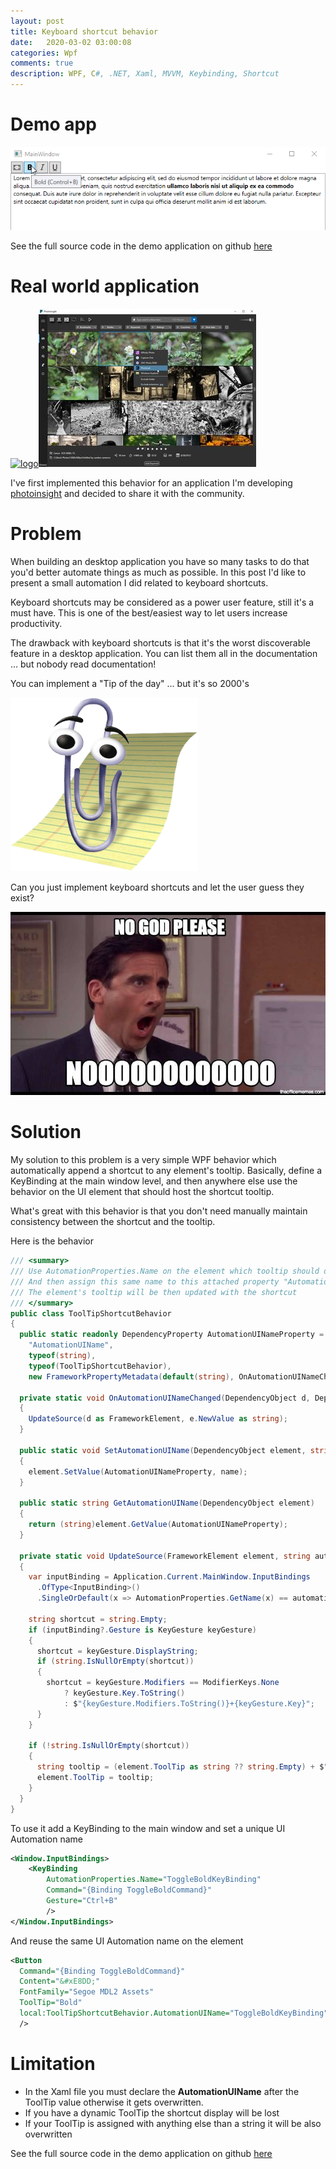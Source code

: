 ```yaml
---
layout: post
title: Keyboard shortcut behavior
date:   2020-03-02 03:00:08
categories: Wpf
comments: true
description: WPF, C#, .NET, Xaml, MVVM, Keybinding, Shortcut
---
```

# Demo app

![screenshot](../images/shortcutdemo.png)

See the full source code in the demo application on github [here](https://github.com/ju2pom/WPF-ShortcutDemo)

# Real world application

[![logo](https://photoinsight.io/images/logo-128-h_jxnq0zb7-128x128.png)](https://photoinsight.io)[![photoinsight](../images/photoInsight.jpg)](https://photoinsight.io)

I've first implemented this behavior for an application I'm developing [photoinsight](https://photoinsight.io) and decided to share it with the community.

# Problem

When building an desktop application you have so many tasks to do that you'd better automate things as much as possible. In this post I'd like to present a small automation I did related to keyboard shortcuts.

Keyboard shortcuts may be considered as a power user feature, still it's a must have. This is one of the best/easiest way to let users increase productivity.

The drawback with keyboard shortcuts is that it's the worst discoverable feature in a desktop application. You can list them all in the documentation … but nobody read documentation!

You can implement a "Tip of the day" … but it's so 2000's

![clippy](../images/clippy.png)

 

Can you just implement keyboard shortcuts and let the user guess they exist?

![pleaseno](../images/please-no.jpg)

# Solution

My solution to this problem is a very simple WPF behavior which automatically append a shortcut to any element's tooltip. Basically, define a KeyBinding at the main window level, and then anywhere else use the behavior on the UI element that should host the shortcut tooltip.

What's great with this behavior is that you don't need manually maintain consistency between the shortcut and the tooltip.

Here is the behavior

```csharp
/// <summary>
/// Use AutomationProperties.Name on the element which tooltip should display the shortcut
/// And then assign this same name to this attached property "AutomationUIName" on the KeyBinding
/// The element's tooltip will be then updated with the shortcut
/// </summary>
public class ToolTipShortcutBehavior
{
  public static readonly DependencyProperty AutomationUINameProperty = DependencyProperty.RegisterAttached(
    "AutomationUIName",
    typeof(string),
    typeof(ToolTipShortcutBehavior),
    new FrameworkPropertyMetadata(default(string), OnAutomationUINameChanged));

  private static void OnAutomationUINameChanged(DependencyObject d, DependencyPropertyChangedEventArgs e)
  {
    UpdateSource(d as FrameworkElement, e.NewValue as string);
  }

  public static void SetAutomationUIName(DependencyObject element, string name)
  {
    element.SetValue(AutomationUINameProperty, name);
  }

  public static string GetAutomationUIName(DependencyObject element)
  {
    return (string)element.GetValue(AutomationUINameProperty);
  }

  private static void UpdateSource(FrameworkElement element, string automationUIName)
  {
    var inputBinding = Application.Current.MainWindow.InputBindings
      .OfType<InputBinding>()
      .SingleOrDefault(x => AutomationProperties.GetName(x) == automationUIName);

    string shortcut = string.Empty;
    if (inputBinding?.Gesture is KeyGesture keyGesture)
    {
      shortcut = keyGesture.DisplayString;
      if (string.IsNullOrEmpty(shortcut))
      {
        shortcut = keyGesture.Modifiers == ModifierKeys.None
            ? keyGesture.Key.ToString()
            : $"{keyGesture.Modifiers.ToString()}+{keyGesture.Key}";
      }
    }

    if (!string.IsNullOrEmpty(shortcut))
    {
      string tooltip = (element.ToolTip as string ?? string.Empty) + $" ({shortcut})";
      element.ToolTip = tooltip;
    }
  }
}
```

To use it add a KeyBinding to the main window and set a unique UI Automation name

```xml
<Window.InputBindings>
    <KeyBinding
        AutomationProperties.Name="ToggleBoldKeyBinding"
        Command="{Binding ToggleBoldCommand}"
        Gesture="Ctrl+B"
        />
</Window.InputBindings>
```

And reuse the same UI Automation name on the element

```xml
<Button
  Command="{Binding ToggleBoldCommand}"
  Content="&#xE8DD;"
  FontFamily="Segoe MDL2 Assets"
  ToolTip="Bold"
  local:ToolTipShortcutBehavior.AutomationUIName="ToggleBoldKeyBinding"
  />
```

# Limitation

* In the Xaml file you must declare the __AutomationUIName__ after the ToolTip value otherwise it gets overwritten.
* If you have a dynamic ToolTip the shortcut display will be lost
* If your ToolTip is assigned with anything else than a string it will be also overwritten 

See the full source code in the demo application on github [here](https://github.com/ju2pom/WPF-ShortcutDemo)

